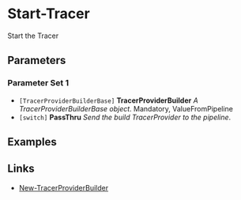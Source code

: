 # Start-Tracer


Start the Tracer
## Parameters


### Parameter Set 1


- `[TracerProviderBuilderBase]` **TracerProviderBuilder** _A TracerProviderBuilderBase object_.  Mandatory, ValueFromPipeline
- `[switch]` **PassThru** _Send the build TracerProvider to the pipeline_.  


## Examples


## Links


- [New-TracerProviderBuilder](New-TracerProviderBuilder.md)

